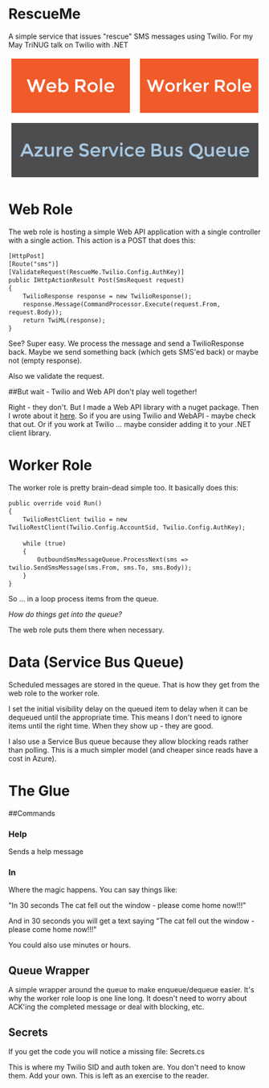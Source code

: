 RescueMe
========

A simple service that issues "rescue" SMS messages using Twilio.  For my May TriNUG talk on Twilio with .NET

![Useless Architectural Diagram](https://raw.githubusercontent.com/bubbafat/RescueMe/master/ReadMeAssets/TierDiagram.png "Useless Architectural Diagram")

Web Role
=======

The web role is hosting a simple Web API application with a single controller with a single action.  This action is a POST that does this:

    [HttpPost]
    [Route("sms")]
    [ValidateRequest(RescueMe.Twilio.Config.AuthKey)]
    public IHttpActionResult Post(SmsRequest request)
    {
        TwilioResponse response = new TwilioResponse();
        response.Message(CommandProcessor.Execute(request.From, request.Body));
        return TwiML(response);
    }

See?  Super easy.  We process the message and send a TwilioResponse back.  Maybe we send something back (which gets SMS'ed back) or maybe not (empty response).

Also we validate the request.

##But wait - Twilio and Web API don't play well together!

Right - they don't.  But I made a Web API library with a nuget package.  Then I wrote about it [here](http://www.roberthorvick.com/2014/03/20/twilio-web-api-nuget-package-released/).  So if you are using Twilio and WebAPI - maybe check that out.  Or if you work at Twilio ... maybe consider adding it to your .NET client library.

Worker Role
=========

The worker role is pretty brain-dead simple too.  It basically does this:

    public override void Run()
    {
        TwilioRestClient twilio = new TwilioRestClient(Twilio.Config.AccountSid, Twilio.Config.AuthKey);

        while (true)
        {
            OutboundSmsMessageQueue.ProcessNext(sms => twilio.SendSmsMessage(sms.From, sms.To, sms.Body));
        }
    }

So ... in a loop process items from the queue.

*How do things get into the queue?*

The web role puts them there when necessary.

Data (Service Bus Queue)
===============

Scheduled messages are stored in the queue.  That is how they get from the web role to the worker role.

I set the initial visibility delay on the queued item to delay when it can be dequeued until the appropriate time.  This means I don't need to ignore items until the right time.  When they show up - they are good.

I also use a Service Bus queue because they allow blocking reads rather than polling.  This is a much simpler model (and cheaper since reads have a cost in Azure).

The Glue
======

##Commands

### Help

Sends a help message

### In

Where the magic happens.  You can say things like:

"In 30 seconds The cat fell out the window - please come home now!!!"

And in 30 seconds you will get a text saying "The cat fell out the window - please come home now!!!"

You could also use minutes or hours.

## Queue Wrapper

A simple wrapper around the queue to make enqueue/dequeue easier.  It's why the worker role loop is one line long.  It doesn't need to worry about ACK'ing the completed message or deal with blocking, etc.

## Secrets

If you get the code you will notice a missing file: Secrets.cs

This is where my Twilio SID and auth token are.  You don't need to know them.  Add your own.  This is left as an exercise to the reader.










